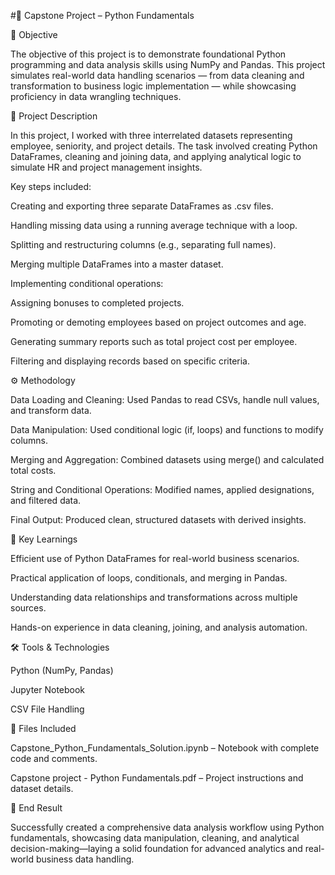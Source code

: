 #🐍 Capstone Project – Python Fundamentals

📘 Objective

The objective of this project is to demonstrate foundational Python programming and data analysis skills using NumPy and Pandas.
This project simulates real-world data handling scenarios — from data cleaning and transformation to business logic implementation — while showcasing proficiency in data wrangling techniques.

🧠 Project Description

In this project, I worked with three interrelated datasets representing employee, seniority, and project details.
The task involved creating Python DataFrames, cleaning and joining data, and applying analytical logic to simulate HR and project management insights.

Key steps included:

Creating and exporting three separate DataFrames as .csv files.

Handling missing data using a running average technique with a loop.

Splitting and restructuring columns (e.g., separating full names).

Merging multiple DataFrames into a master dataset.

Implementing conditional operations:

Assigning bonuses to completed projects.

Promoting or demoting employees based on project outcomes and age.

Generating summary reports such as total project cost per employee.

Filtering and displaying records based on specific criteria.

⚙️ Methodology

Data Loading and Cleaning: Used Pandas to read CSVs, handle null values, and transform data.

Data Manipulation: Used conditional logic (if, loops) and functions to modify columns.

Merging and Aggregation: Combined datasets using merge() and calculated total costs.

String and Conditional Operations: Modified names, applied designations, and filtered data.

Final Output: Produced clean, structured datasets with derived insights.

🧾 Key Learnings

Efficient use of Python DataFrames for real-world business scenarios.

Practical application of loops, conditionals, and merging in Pandas.

Understanding data relationships and transformations across multiple sources.

Hands-on experience in data cleaning, joining, and analysis automation.

🛠️ Tools & Technologies

Python (NumPy, Pandas)

Jupyter Notebook

CSV File Handling

📂 Files Included

Capstone_Python_Fundamentals_Solution.ipynb – Notebook with complete code and comments.

Capstone project - Python Fundamentals.pdf – Project instructions and dataset details.

🏁 End Result

Successfully created a comprehensive data analysis workflow using Python fundamentals, showcasing data manipulation, cleaning, and analytical decision-making—laying a solid foundation for advanced analytics and real-world business data handling.
